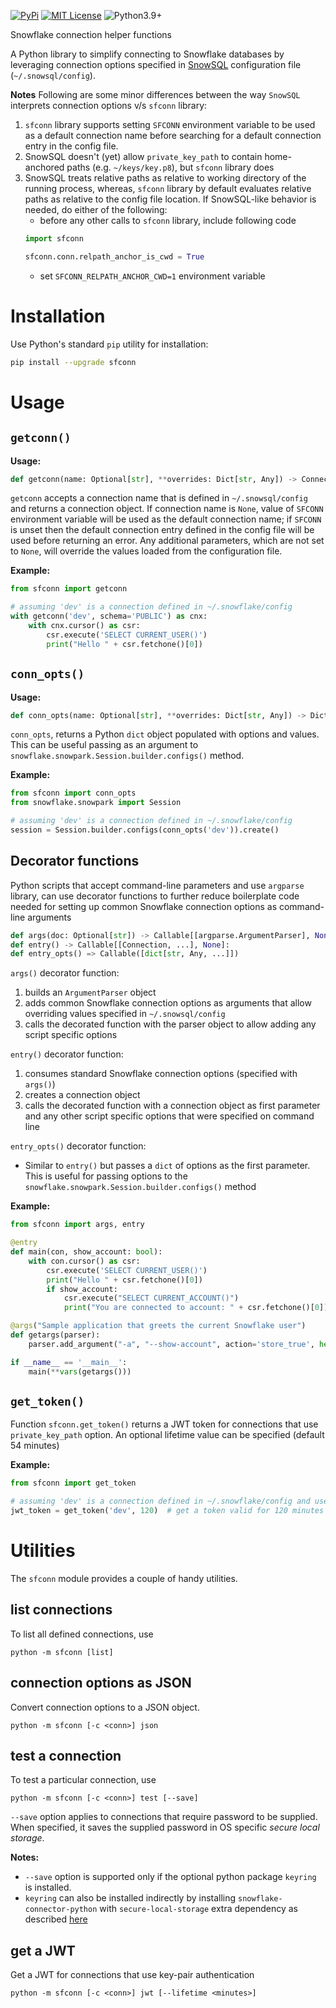 [![PyPi](https://img.shields.io/pypi/v/sfconn.svg)](https://pypi.python.org/pypi/sfconn) [![MIT License](https://img.shields.io/badge/License-MIT-blue.svg)](https://opensource.org/licenses/MIT) ![Python3.9+](https://img.shields.io/badge/dynamic/json?query=info.requires_python&label=python&url=https%3A%2F%2Fpypi.org%2Fpypi%2Fsfconn%2Fjson)


Snowflake connection helper functions

A Python library to simplify connecting to Snowflake databases by leveraging connection options specified in [SnowSQL](https://docs.snowflake.com/en/user-guide/snowsql.html) configuration file (`~/.snowsql/config`).

**Notes** Following are some minor differences between the way `SnowSQL` interprets connection options v/s `sfconn` library:
1. `sfconn` library supports setting `SFCONN` environment variable to be used as a default connection name before searching for a default connection entry in the config file.
1. SnowSQL doesn't (yet) allow `private_key_path` to contain home-anchored paths (e.g. `~/keys/key.p8`), but `sfconn` library does
1. SnowSQL treats relative paths as relative to working directory of the running process, whereas, `sfconn` library by default evaluates relative paths as relative to the config file location. If SnowSQL-like behavior is needed, do either of the following:
    - before any other calls to `sfconn` library, include following code
    ```python
    import sfconn

    sfconn.conn.relpath_anchor_is_cwd = True
    ```
    - set `SFCONN_RELPATH_ANCHOR_CWD=1` environment variable

# Installation

Use Python's standard `pip` utility for installation:

```sh
pip install --upgrade sfconn
```

# Usage

## `getconn()`

**Usage:**
```python
def getconn(name: Optional[str], **overrides: Dict[str, Any]) -> Connection
```

`getconn` accepts a connection name that is defined in `~/.snowsql/config` and returns a connection object. If connection name is `None`, value of `SFCONN` environment variable will be used as the default connection name; if `SFCONN` is unset then the default connection entry defined in the config file will be used before returning an error. Any additional parameters, which are not set to `None`, will override the values loaded from the configuration file.

**Example:**

```python
from sfconn import getconn

# assuming 'dev' is a connection defined in ~/.snowflake/config
with getconn('dev', schema='PUBLIC') as cnx:
    with cnx.cursor() as csr:
        csr.execute('SELECT CURRENT_USER()')
        print("Hello " + csr.fetchone()[0])
```

## `conn_opts()`

**Usage:**
```python
def conn_opts(name: Optional[str], **overrides: Dict[str, Any]) -> Dict[str, Any]
```

`conn_opts`, returns a Python `dict` object populated with options and values. This can be useful passing as an argument to `snowflake.snowpark.Session.builder.configs()` method.

**Example:**

```python
from sfconn import conn_opts
from snowflake.snowpark import Session

# assuming 'dev' is a connection defined in ~/.snowflake/config
session = Session.builder.configs(conn_opts('dev')).create()
```

## Decorator functions

Python scripts that accept command-line parameters and use `argparse` library, can use decorator functions to further reduce boilerplate code needed for setting up common Snowflake connection options as command-line arguments

```python
def args(doc: Optional[str]) -> Callable[[argparse.ArgumentParser], None]:
def entry() -> Callable[[Connection, ...], None]:
def entry_opts() => Callable([dict[str, Any, ...]])
```

`args()` decorator function:
1. builds an `ArgumentParser` object
1. adds common Snowflake connection options as arguments that allow overriding values specified in `~/.snowsql/config`
1. calls the decorated function with the parser object to allow adding any script specific options

`entry()` decorator function:
1. consumes standard Snowflake connection options (specified with `args()`)
1. creates a connection object
1. calls the decorated function with a connection object as first parameter and any other script specific options that were specified on command line

`entry_opts()` decorator function:
- Similar to `entry()` but passes a `dict` of options as the first parameter. This is useful for passing options to the `snowflake.snowpark.Session.builder.configs()` method

**Example:**

```python
from sfconn import args, entry

@entry
def main(con, show_account: bool):
    with con.cursor() as csr:
        csr.execute('SELECT CURRENT_USER()')
        print("Hello " + csr.fetchone()[0])
        if show_account:
            csr.execute("SELECT CURRENT_ACCOUNT()")
            print("You are connected to account: " + csr.fetchone()[0])

@args("Sample application that greets the current Snowflake user")
def getargs(parser):
    parser.add_argument("-a", "--show-account", action='store_true', help="show snowflake account name")

if __name__ == '__main__':
    main(**vars(getargs()))
```

## `get_token()`

Function `sfconn.get_token()` returns a JWT token for connections that use `private_key_path` option. An optional lifetime value can be specified (default 54 minutes)

**Example:**

```python
from sfconn import get_token

# assuming 'dev' is a connection defined in ~/.snowflake/config and uses key-pair authentication
jwt_token = get_token('dev', 120)  # get a token valid for 120 minutes
```

# Utilities

The `sfconn` module provides a couple of handy utilities.

## list connections

To list all defined connections, use

```
python -m sfconn [list]
```

## connection options as JSON

Convert connection options to a JSON object.

```
python -m sfconn [-c <conn>] json
```

## test a connection

To test a particular connection, use

```
python -m sfconn [-c <conn>] test [--save]
```

`--save` option applies to connections that require password to be supplied. When specified, it saves the supplied password in OS specific *secure local storage*.

**Notes:**

- `--save` option is supported only if the optional python package `keyring` is installed.
- `keyring` can also be installed indirectly by installing `snowflake-connector-python` with `secure-local-storage` extra dependency as described [here](https://docs.snowflake.com/en/user-guide/python-connector-install.html#step-1-install-the-connector)

## get a JWT

Get a JWT for connections that use key-pair authentication

```
python -m sfconn [-c <conn>] jwt [--lifetime <minutes>]
```

